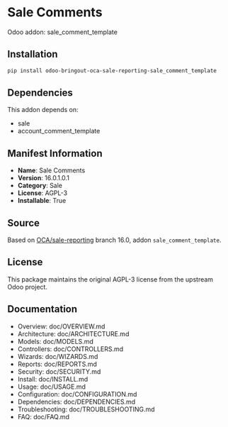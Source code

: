 # Sale Comments

Odoo addon: sale_comment_template

## Installation

```bash
pip install odoo-bringout-oca-sale-reporting-sale_comment_template
```

## Dependencies

This addon depends on:
- sale
- account_comment_template

## Manifest Information

- **Name**: Sale Comments
- **Version**: 16.0.1.0.1
- **Category**: Sale
- **License**: AGPL-3
- **Installable**: True

## Source

Based on [OCA/sale-reporting](https://github.com/OCA/sale-reporting) branch 16.0, addon `sale_comment_template`.

## License

This package maintains the original AGPL-3 license from the upstream Odoo project.

## Documentation

- Overview: doc/OVERVIEW.md
- Architecture: doc/ARCHITECTURE.md
- Models: doc/MODELS.md
- Controllers: doc/CONTROLLERS.md
- Wizards: doc/WIZARDS.md
- Reports: doc/REPORTS.md
- Security: doc/SECURITY.md
- Install: doc/INSTALL.md
- Usage: doc/USAGE.md
- Configuration: doc/CONFIGURATION.md
- Dependencies: doc/DEPENDENCIES.md
- Troubleshooting: doc/TROUBLESHOOTING.md
- FAQ: doc/FAQ.md
